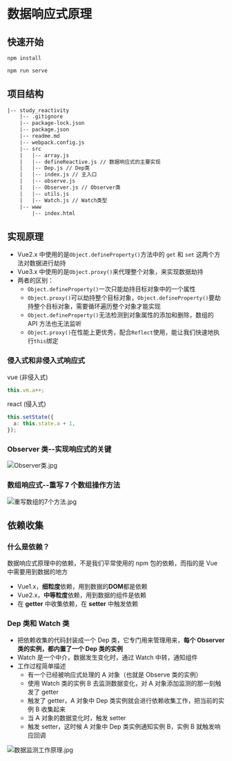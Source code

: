 # 数据响应式原理

## 快速开始

```bash
npm install

npm run serve
```

## 项目结构

```txt
|-- study_reactivity
    |-- .gitignore
    |-- package-lock.json
    |-- package.json
    |-- readme.md
    |-- webpack.config.js
    |-- src
    |   |-- array.js
    |   |-- defineReactive.js // 数据响应式的主要实现
    |   |-- Dep.js // Dep类
    |   |-- index.js // 主入口
    |   |-- observe.js
    |   |-- Observer.js // Observer类
    |   |-- utils.js
    |   |-- Watch.js // Watch类型
    |-- www
        |-- index.html
```

## 实现原理

- Vue2.x 中使用的是`Object.defineProperty()`方法中的 `get` 和 `set` 这两个方法对数据进行劫持
- Vue3.x 中使用的是`Object.proxy()`来代理整个对象，来实现数据劫持
- 两者的区别：
  - `Object.defineProperty()`一次只能劫持目标对象中的一个属性
  - `Object.proxy()`可以劫持整个目标对象，`Object.defineProperty()`要劫持整个目标对象，需要循环遍历整个对象才能实现
  - `Object.defineProperty()`无法检测到对象属性的添加和删除，数组的 API 方法也无法监听
  - `Object.proxy()`在性能上更优秀，配合`Reflect`使用，能让我们快速地执行`this`绑定

### 侵入式和非侵入式响应式

vue (非侵入式)

```js
this.vm.a++;
```

react (侵入式)

```js
this.setState({
  a: this.state.a + 1,
});
```

### Observer 类--实现响应式的关键

![Observer类.jpg](https://p6-juejin.byteimg.com/tos-cn-i-k3u1fbpfcp/fe1927672a7248a9b6c5451b0a63ba5e~tplv-k3u1fbpfcp-watermark.image)

### 数组响应式--重写 7 个数组操作方法

![重写数组的7个方法.jpg](https://p9-juejin.byteimg.com/tos-cn-i-k3u1fbpfcp/8bf63b0399fe474d967b8a7aede05346~tplv-k3u1fbpfcp-watermark.image)

## 依赖收集

### 什么是依赖？

数据响应式原理中的依赖，不是我们平常使用的 npm 包的依赖，而指的是 Vue 中需要用到数据的地方

- Vue1.x，**细粒度**依赖，用到数据的**DOM**都是依赖
- Vue2.x，**中等粒度**依赖，用到数据的组件是依赖
- 在 **getter** 中收集依赖，在 **setter** 中触发依赖

### Dep 类和 Watch 类

- 把依赖收集的代码封装成一个 Dep 类，它专门用来管理用来，**每个 Observer 类的实例，都内置了一个 Dep 类的实例**
- Watch 是一个中介，数据发生变化时，通过 Watch 中转，通知组件
- 工作过程简单描述
  - 有一个已经被响应式处理的 A 对象（也就是 Observe 类的实例）
  - 使用 Watch 类的实例 B 去监测数据变化，对 A 对象添加监测的那一刻触发了 getter
  - 触发了 getter，A 对象中 Dep 类实例就会进行依赖收集工作，把当前的实例 B 收集起来
  - 当 A 对象的数据变化时，触发 setter
  - 触发 setter，这时候 A 对象中 Dep 类实例通知实例 B，实例 B 就触发响应回调

![数据监测工作原理.jpg](https://p3-juejin.byteimg.com/tos-cn-i-k3u1fbpfcp/146c6de9c4d943b1a6b37db924f3c43d~tplv-k3u1fbpfcp-watermark.image)
